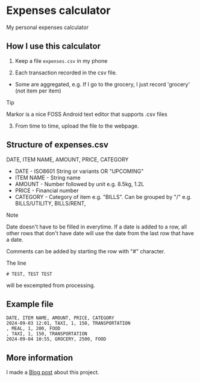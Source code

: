 # Expenses calculator

My personal expenses calculator

## How I use this calculator

1. Keep a file `expenses.csv` in my phone

2. Each transaction recorded in the csv file. 
- Some are aggregated, e.g. If I go to the grocery, I just record 'grocery' (not item per item)
> [!TIP]
> Markor is a nice FOSS Android text editor that supports .csv files

3. From time to time, upload the file to the webpage.

## Structure of expenses.csv

DATE, ITEM NAME, AMOUNT, PRICE, CATEGORY

- DATE - ISO8601 String or variants OR "UPCOMING"
- ITEM NAME - String name
- AMOUNT - Number followed by unit e.g. 8.5kg, 1.2L
- PRICE - Financial number
- CATEGORY - Category of item e.g. "BILLS". Can be grouped by "/" e.g. BILLS/UTILITY, BILLS/RENT,

> [!NOTE]  
> Date doesn't have to be filled in everytime. If a date is added to a row, all other rows that don't have date will use the date from the last row that have a date.

Comments can be added by starting the row with "#" character.

The line 
```
# TEST, TEST TEST
```
will be excempted from processing.

## Example file

```csv
DATE, ITEM NAME, AMOUNT, PRICE, CATEGORY
2024-09-03 12:01, TAXI, 1, 150, TRANSPORTATION
, MEAL, 1, 200, FOOD
, TAXI, 1, 150, TRANSPORTATION
2024-09-04 10:55, GROCERY, 2500, FOOD
```

## More information

I made a [Blog post](https://earlps.net/post/2024-09-14-tracking-expenses/) about this project.
